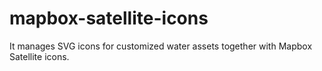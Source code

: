# mapbox-satellite-icons
It manages SVG icons for customized water assets together with Mapbox Satellite icons.
